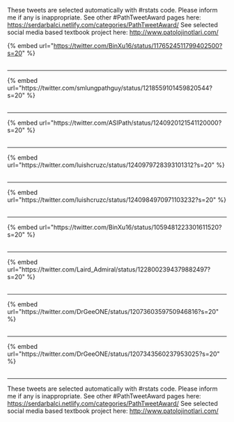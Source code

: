 

These tweets are selected automatically with #rstats code. Please inform me if any is inappropriate.
See other #PathTweetAward pages here: https://serdarbalci.netlify.com/categories/PathTweetAward/ 
See selected social media based textbook project here: http://www.patolojinotlari.com/

{% embed url="https://twitter.com/BinXu16/status/1176524511799402500?s=20" %}<br>
<br>
<hr>
{% embed url="https://twitter.com/smlungpathguy/status/1218559101459820544?s=20" %}<br>
<br>
<hr>
{% embed url="https://twitter.com/ASIPath/status/1240920121541120000?s=20" %}<br>
<br>
<hr>
{% embed url="https://twitter.com/luishcruzc/status/1240979728393101312?s=20" %}<br>
<br>
<hr>
{% embed url="https://twitter.com/luishcruzc/status/1240984970971103232?s=20" %}<br>
<br>
<hr>
{% embed url="https://twitter.com/BinXu16/status/1059481223301611520?s=20" %}<br>
<br>
<hr>
{% embed url="https://twitter.com/Laird_Admiral/status/1228002394379882497?s=20" %}<br>
<br>
<hr>
{% embed url="https://twitter.com/DrGeeONE/status/1207360359750946816?s=20" %}<br>
<br>
<hr>
{% embed url="https://twitter.com/DrGeeONE/status/1207343560237953025?s=20" %}<br>
<br>
<hr>


These tweets are selected automatically with #rstats code. Please inform me if any is inappropriate.
See other #PathTweetAward pages here: https://serdarbalci.netlify.com/categories/PathTweetAward/ 
See selected social media based textbook project here: http://www.patolojinotlari.com/
